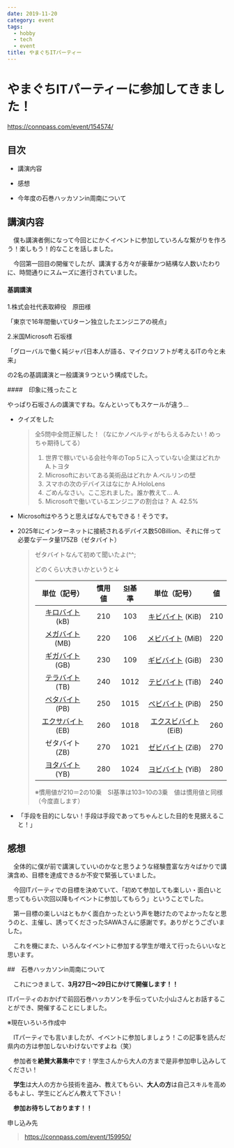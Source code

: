 ```yaml
---
date: 2019-11-20
category: event
tags:
  - hobby
  - tech
  - event
title: やまぐちITパーティー
---
```

# やまぐちITパーティーに参加してきました！

https://connpass.com/event/154574/

## 目次

* 講演内容

* 感想

* 今年度の石巻ハッカソンin周南について

  

## 講演内容

　僕も講演者側になって今回とにかくイベントに参加していろんな繋がりを作ろう！楽しもう！的なことを話しました。

　今回第一回目の開催でしたが、講演する方々が豪華かつ結構な人数いたわりに、時間通りにスムーズに進行されていました。





#### 基調講演

1.株式会社代表取締役　原田様  

「東京で16年間働いてUターン独立したエンジニアの視点」

2.米国Microsoft 石坂様

「グローバルで働く純ジャパ日本人が語る、マイクロソフトが考えるITの今と未来」

の2名の基調講演と一般講演９つという構成でした。



####　印象に残ったこと

やっぱり石坂さんの講演ですね。なんといってもスケールが違う…

* クイズをした

  > 全5問中全問正解した！（なにかノベルティがもらえるみたい！めっちゃ期待してる）
  >
  > 1. 世界で稼いでいる会社今年のTop５に入っていない企業はどれか   A.トヨタ
  > 2. Microsoftにおいてある美術品はどれか                  A.ベルリンの壁
  > 3. スマホの次のデバイスはなにか                               A.HoloLens
  > 4. ごめんなさい。ここ忘れました。誰か教えて...     A.
  > 5. Microsoftで働いているエンジニアの割合は？       A. 42.5%

* Microsoftはやろうと思えばなんでもできる！そうです。

* 2025年にインターネットに接続されるデバイス数50Billion、それに伴って必要なデータ量175ZB（ゼタバイト）

  >ゼタバイトなんて初めて聞いたよ(^^;
  >
  >どのくらい大きいかというと↓
  >
  >
  >| 単位（記号）                                                 | 慣用値 | [SI](https://ja.wikipedia.org/wiki/国際単位系)基準 | 単位（記号）                                                 | 値   |
  >|:-------:|:----------------:|:-----------------:|:----------------------:|:-----------------------------------------:|
  >| [キロバイト](https://ja.wikipedia.org/wiki/キロバイト) (kB)  | 210 | 103                                                | [キビバイト](https://ja.wikipedia.org/wiki/キビバイト) (KiB) | 210  |
  >| [メガバイト](https://ja.wikipedia.org/wiki/メガバイト) (MB)  | 220    | 106                                                | [メビバイト](https://ja.wikipedia.org/wiki/メビバイト) (MiB) | 220  |
  >| [ギガバイト](https://ja.wikipedia.org/wiki/ギガバイト) (GB)  | 230    | 109                                                | [ギビバイト](https://ja.wikipedia.org/wiki/ギビバイト) (GiB) | 230  |
  >| [テラバイト](https://ja.wikipedia.org/wiki/テラバイト) (TB)  | 240    | 1012                                               | [テビバイト](https://ja.wikipedia.org/wiki/テビバイト) (TiB) | 240  |
  >| [ペタバイト](https://ja.wikipedia.org/wiki/ペタバイト) (PB)  | 250    | 1015                                               | [ペビバイト](https://ja.wikipedia.org/wiki/ペビバイト) (PiB) | 250  |
  >| [エクサバイト](https://ja.wikipedia.org/wiki/エクサバイト) (EB) | 260    | 1018                                               | [エクスビバイト](https://ja.wikipedia.org/wiki/エクスビバイト) (EiB) | 260  |
  >| ゼタバイト (ZB)                                              | 270    | 1021                                               | [ゼビバイト](https://ja.wikipedia.org/wiki/ゼビバイト) (ZiB) | 270  |
  >| [ヨタバイト](https://ja.wikipedia.org/wiki/ヨタバイト) (YB)  | 280    | 1024                                               | [ヨビバイト](https://ja.wikipedia.org/wiki/ヨビバイト) (YiB) | 280  |
  >
  >※慣用値が210＝2の10乗　SI基準は103=10の3乗　値は慣用値と同様（今度直します）

* 「手段を目的にしない！手段は手段であってちゃんとした目的を見据えること！」

  

## 感想

　全体的に僕が前で講演していいのかなと思うような経験豊富な方々ばかりで講演含め、目標を達成できるか不安で緊張していました。

　今回ITパーティでの目標を決めていて、「初めて参加しても楽しい・面白いと思ってもらい次回以降もイベントに参加してもらう」ということでした。

　第一目標の楽しいはともかく面白かったという声を聴けたのでよかったなと思うのと、主催し、誘ってくださったSAWAさんに感謝です。ありがとうございました。

　これを機にまた、いろんなイベントに参加する学生が増えて行ったらいいなと思います。



##　石巻ハッカソンin周南について

　これにつきまして、**3月27日～29日にかけて開催します！！**

ITパーティのおかげで前回石巻ハッカソンを手伝っていた小山さんとお話することができ、開催することにしました。

※現在いろいろ作成中

　ITパーティでも言いましたが、イベントに参加しましょう！この記事を読んだ県内の方は参加しないわけないですよね（笑）

　参加者を**絶賛大募集中**です！学生さんから大人の方まで是非参加申し込みしてください！

　<strong>学生</strong>は大人の方から技術を盗み、教えてもらい、**大人の方**は自己スキルを高めるもよし、学生にどんどん教えて下さい！

　**参加お待ちしております！！**



申し込み先

> https://connpass.com/event/159950/



